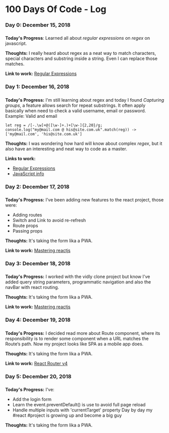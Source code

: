 # 100 Days Of Code - Log

### Day 0: December 15, 2018
##### 

**Today's Progress**: Learned all about *regular expressions* on *regex* on javascript.

**Thoughts:** I really heard about regex as a neat way to match characters, special characters and substring inside a string. Even I can replace those matches.

**Link to work:** [Regular Expressions](https://developer.mozilla.org/en-US/docs/Web/JavaScript/Guide/Regular_Expressions)

### Day 1: December 16, 2018
#####

**Today's Progress:** I'm still learning about regex and today I found *Capturing groups*, a feature allows search for repeat substrings.
It often apply basically when need to check a valid username, email or password.
Example: Valid and email
```
let reg = /[-.\w]+@([\w-]+.)+[\w-]{2,20}/g;
console.log("my@mail.com @ his@site.com.uk".match(reg)) -> ['my@mail.com', 'his@site.com.uk']
```

**Thoughts:** I was wondering how hard will know about complex *regex*, but it also have an interesting and neat way to code as a master.

**Links to work:** 
* [Regular Expressions](https://developer.mozilla.org/en-US/docs/Web/JavaScript/Guide/Regular_Expressions)
* [JavaScript info](https://javascript.info/regular-expressions)

### Day 2: December 17, 2018
#####

**Today's Progress:** I've been adding new features to the react project, those were:
* Adding routes 
* Switch and Link to avoid re-refresh
* Route props
* Passing props

**Thoughts:** It's taking the form lika a PWA.

**Link to work:** [Mastering reactjs](https://codewithmosh.com/p/mastering-react)

### Day 3: December 18, 2018
#####

**Today's Progress:** I worked with the vidly clone project but know I've added query string parameters, programmatic navigation and also the navBar with react routing.

**Thoughts:** It's taking the form lika a PWA.

**Link to work:** [Mastering reactjs](https://codewithmosh.com/p/mastering-react)

### Day 4: December 19, 2018
#####

**Today's Progress:** I decided read more about Route component, where its responsibility is to render some component when a URL matches the Route‘s path. Now my project looks like SPA as a mobile app does.

**Thoughts:** It's taking the form lika a PWA.

**Link to work:** [React Router v4](https://blog.pusher.com/getting-started-with-react-router-v4/)

### Day 5: December 20, 2018
#####

**Today's Progress:** I've:
* Add the login form
* Learn the event.preventDefault() is use to avoid full page reload
* Handle multiple inputs with 'currentTarget' property
Day by day my #react #project is growing up and become a big guy

**Thoughts:** It's taking the form lika a PWA.
